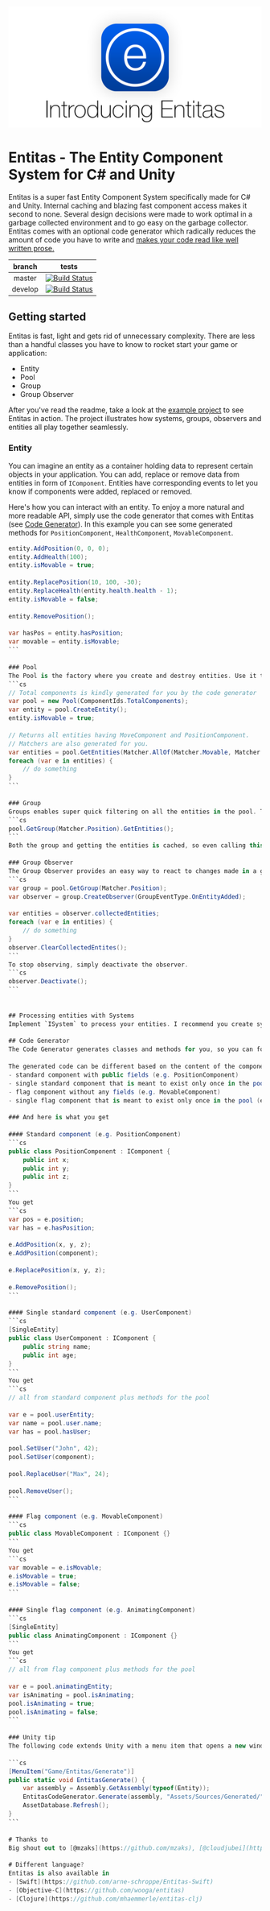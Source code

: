 ![Entitas Header](Readme/Header.png)

# Entitas - The Entity Component System for C# and Unity
Entitas is a super fast Entity Component System specifically made for C# and Unity. Internal caching and blazing fast component access makes it second to none. Several design decisions were made to work optimal in a garbage collected environment and to go easy on the garbage collector. Entitas comes with an optional code generator which radically reduces the amount of code you have to write and [makes your code read like well written prose.](https://cleancoders.com)

branch  | tests
:------:|------
master  | [![Build Status](https://travis-ci.org/sschmid/Entitas-CSharp.svg?branch=master)](https://travis-ci.org/sschmid/Entitas-CSharp)
develop | [![Build Status](https://travis-ci.org/sschmid/Entitas-CSharp.svg?branch=develop)](https://travis-ci.org/sschmid/Entitas-CSharp)


## Getting started
Entitas is fast, light and gets rid of unnecessary complexity. There are less than a handful classes you have to know to rocket start your game or application:

- Entity
- Pool
- Group
- Group Observer

After you've read the readme, take a look at the [example project](https://github.com/sschmid/Entitas-CSharp-Example.git) to see Entitas in action. The project illustrates how systems, groups, observers and entities all play together seamlessly.


### Entity
You can imagine an entity as a container holding data to represent certain objects in your application. You can add, replace or remove data from entities in form of `IComponent`. Entities have corresponding events to let you know if components were added, replaced or removed.

Here's how you can interact with an entity. To enjoy a more natural and more readable API, simply use the code generator that comes with Entitas (see [Code Generator](#Code-Generator)). In this example you can see some generated methods for `PositionComponent`, `HealthComponent`, `MovableComponent`.
````cs
entity.AddPosition(0, 0, 0);
entity.AddHealth(100);
entity.isMovable = true;

entity.ReplacePosition(10, 100, -30);
entity.ReplaceHealth(entity.health.health - 1);
entity.isMovable = false;

entity.RemovePosition();

var hasPos = entity.hasPosition;
var movable = entity.isMovable;
```

### Pool
The Pool is the factory where you create and destroy entities. Use it to filter entities of interest.
```cs
// Total components is kindly generated for you by the code generator
var pool = new Pool(ComponentIds.TotalComponents);
var entity = pool.CreateEntity();
entity.isMovable = true;

// Returns all entities having MoveComponent and PositionComponent.
// Matchers are also generated for you.
var entities = pool.GetEntities(Matcher.AllOf(Matcher.Movable, Matcher.Position));
foreach (var e in entities) {
    // do something
}
```

### Group
Groups enables super quick filtering on all the entities in the pool. They are continuously updated when entities change and can return groups of entities instantly. You have thousands of entities and want only those who have a `PositionComponent`? Just ask the pool for this group, it already has the result waiting for you in no time.
```cs
pool.GetGroup(Matcher.Position).GetEntities();
```
Both the group and getting the entities is cached, so even calling this method multiple times is super fast. Always try to use goups when possible. `pool.GetEntities(Matcher.Movable)` internally uses groups, too.

### Group Observer
The Group Observer provides an easy way to react to changes made in a group. Let's say you want to collect and process all the entities where a `PositionComponent` was added or replaced.
```cs
var group = pool.GetGroup(Matcher.Position);
var observer = group.CreateObserver(GroupEventType.OnEntityAdded);

var entities = observer.collectedEntities;
foreach (var e in entities) {
    // do something
}
observer.ClearCollectedEntites();
```
To stop observing, simply deactivate the observer.
```cs
observer.Deactivate();
```


## Processing entities with Systems
Implement `ISystem` to process your entities. I recommend you create systems for each single task or behaviour in your application and execute them in a defined order. This helps to keep your app deterministic. Entitas also provides a special system called `ReactiveSystem`, which is using an Group Observer under the hood. It holds changed entities of interest at your fingertips. Be sure to check out the [example project](https://github.com/sschmid/Entitas-CSharp-Example.git).

## Code Generator
The Code Generator generates classes and methods for you, so you can focus on getting the job done. It radically reduces the amount of code you have to write and improves readability by a huge magnitude. It makes your code less error-prone while ensuring best performance. I strongly recommend using it!

The generated code can be different based on the content of the component. The Code Generator differentiates between four types:
- standard component with public fields (e.g. PositionComponent)
- single standard component that is meant to exist only once in the pool (e.g. UserComponent)
- flag component without any fields (e.g. MovableComponent)
- single flag component that is meant to exist only once in the pool (e.g. AnimatingComponent)

### And here is what you get

#### Standard component (e.g. PositionComponent)
```cs
public class PositionComponent : IComponent {
    public int x;
    public int y;
    public int z;
}
```
You get
```cs
var pos = e.position;
var has = e.hasPosition;

e.AddPosition(x, y, z);
e.AddPosition(component);

e.ReplacePosition(x, y, z);

e.RemovePosition();
```

#### Single standard component (e.g. UserComponent)
```cs
[SingleEntity]
public class UserComponent : IComponent {
    public string name;
    public int age;
}
```
You get
```cs
// all from standard component plus methods for the pool

var e = pool.userEntity;
var name = pool.user.name;
var has = pool.hasUser;

pool.SetUser("John", 42);
pool.SetUser(component);

pool.ReplaceUser("Max", 24);

pool.RemoveUser();
```

#### Flag component (e.g. MovableComponent)
```cs
public class MovableComponent : IComponent {}
```
You get
```cs
var movable = e.isMovable;
e.isMovable = true;
e.isMovable = false;
```

#### Single flag component (e.g. AnimatingComponent)
```cs
[SingleEntity]
public class AnimatingComponent : IComponent {}
```
You get
```cs
// all from flag component plus methods for the pool

var e = pool.animatingEntity;
var isAnimating = pool.isAnimating;
pool.isAnimating = true;
pool.isAnimating = false;
```

### Unity tip
The following code extends Unity with a menu item that opens a new window that lets you generate code with a single click.

```cs
[MenuItem("Game/Entitas/Generate")]
public static void EntitasGenerate() {
    var assembly = Assembly.GetAssembly(typeof(Entity));
    EntitasCodeGenerator.Generate(assembly, "Assets/Sources/Generated/");
    AssetDatabase.Refresh();
}
```

# Thanks to
Big shout out to [@mzaks](https://github.com/mzaks), [@cloudjubei](https://github.com/cloudjubei) and [@devboy](https://github.com/devboy) for endless hours of discussion and helping making Entitas awesome!

# Different language?
Entitas is also available in
- [Swift](https://github.com/arne-schroppe/Entitas-Swift)
- [Objective-C](https://github.com/wooga/entitas)
- [Clojure](https://github.com/mhaemmerle/entitas-clj)